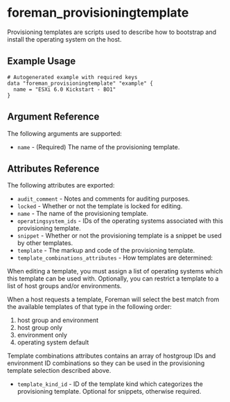 
# foreman_provisioningtemplate


Provisioning templates are scripts used to describe how to bootstrap and install the operating system on the host.


## Example Usage

```
# Autogenerated example with required keys
data "foreman_provisioningtemplate" "example" {
  name = "ESXi 6.0 Kickstart - BO1"
}
```


## Argument Reference

The following arguments are supported:

- `name` - (Required) The name of the provisioning template.


## Attributes Reference

The following attributes are exported:

- `audit_comment` - Notes and comments for auditing purposes.
- `locked` - Whether or not the template is locked for editing.
- `name` - The name of the provisioning template.
- `operatingsystem_ids` - IDs of the operating systems associated with this provisioning template.
- `snippet` - Whether or not the provisioning template is a snippet be used by other templates.
- `template` - The markup and code of the provisioning template.
- `template_combinations_attributes` - How templates are determined:

When editing a template, you must assign a list of operating systems which this template can be used with.  Optionally, you can restrict a template to a list of host groups and/or environments.

When a host requests a template, Foreman will select the best match from the available templates of that type in the following order:

  1. host group and environment
  2. host group only
  3. environment only
  4. operating system default

Template combinations attributes contains an array of hostgroup IDs and environment ID combinations so they can be used in the provisioning template selection described above.
- `template_kind_id` - ID of the template kind which categorizes the provisioning template. Optional for snippets, otherwise required.

